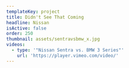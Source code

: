 ```yaml
---
templateKey: project
title: Didn't See That Coming
headline: Nissan
isActive: false
order: 250
thumbnail: assets/sentravsbmw_x.jpg
videos:
  - type: '"Nissan Sentra vs. BMW 3 Series"'
    url: 'https://player.vimeo.com/video/'
---
```

